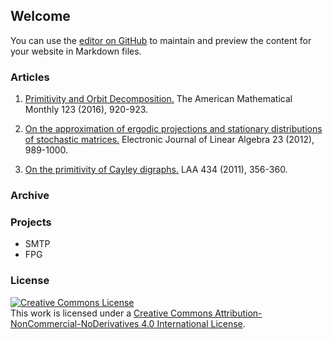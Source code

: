 ## Welcome

You can use the [editor on GitHub](https://github.com/mathresearch/mathresearch.github.io/edit/master/index.md) to maintain and preview the content for your website in Markdown files.



### Articles 

1. [Primitivity and Orbit Decomposition.](http://www.jstor.org/stable/10.4169/amer.math.monthly.123.9.920) The American Mathematical Monthly 123 (2016), 920-923.
2. [On the approximation of ergodic projections and stationary distributions of stochastic matrices.](http://repository.uwyo.edu/cgi/viewcontent.cgi?article=1570&context=ela) Electronic Journal of Linear Algebra 23 (2012), 989-1000.

3. [On the primitivity of Cayley digraphs.](http://www.sciencedirect.com/science/article/pii/S0024379510004374) LAA 434 (2011), 356-360.


### Archive 



### Projects

- SMTP
- FPG

### License

<a rel="license" href="http://creativecommons.org/licenses/by-nc-nd/4.0/"><img alt="Creative Commons License" style="border-width:0" src="https://i.creativecommons.org/l/by-nc-nd/4.0/88x31.png" /></a><br />This work is licensed under a <a rel="license" href="http://creativecommons.org/licenses/by-nc-nd/4.0/">Creative Commons Attribution-NonCommercial-NoDerivatives 4.0 International License</a>.
